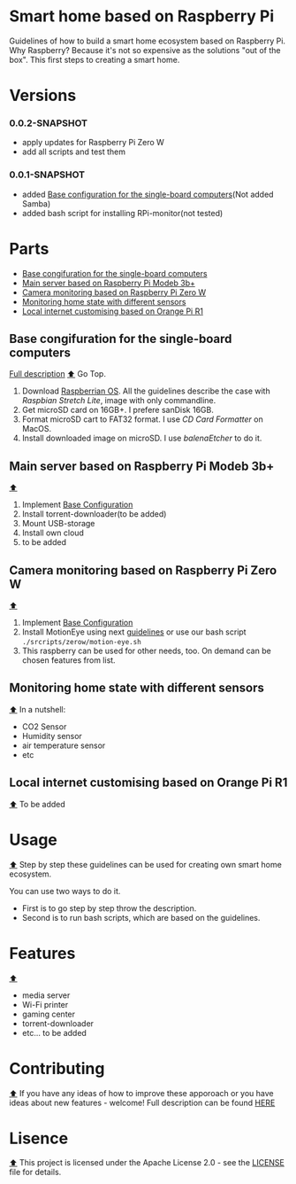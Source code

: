 # Smart home based on Raspberry Pi
Guidelines of how to build a smart home ecosystem based on Raspberry Pi. Why Raspberry? Because it's not so expensive as the solutions "out of the box". This first steps to creating a smart home.

# Versions

### 0.0.2-SNAPSHOT
* apply updates for Raspberry Pi Zero W
* add all scripts and test them

### 0.0.1-SNAPSHOT 
* added [Base configuration for the single-board computers](#base-congifuration-for-the-single-board-computers)(Not added Samba)
* added bash script for installing RPi-monitor(not tested)
# Parts
* [Base congifuration for the single-board computers](#base-congifuration-for-the-single-board-computers)
* [Main server based on Raspberry Pi Modeb 3b+](#main-server-based-on-raspberry-pi-modeb-3b)
* [Camera monitoring based on Raspberry Pi Zero W](#camera-monitoring-based-on-raspberry-pi-zero-w)
* [Monitoring home state with different sensors](#monitoring-home-state-with-different-sensors)
* [Local internet customising based on Orange Pi R1](#local-internet-customising-based-on-orange-pi-r1)

## Base congifuration for the single-board computers
[Full description](BASE_CONFIGURATION.md) [:arrow_up:](#smart-home-based-on-raspberry-pi) Go Top.
  1. Download [Raspberrian OS](https://www.raspberrypi.org/downloads/raspbian/). All the guidelines describe the case with *Raspbian Stretch Lite*, image with only commandline.
  2. Get microSD card on 16GB+. I prefere sanDisk 16GB.
  3. Format microSD cart to FAT32 format. I use *CD Card Formatter* on MacOS.
  4. Install downloaded image on microSD. I use *balenaEtcher* to do it.

## Main server based on Raspberry Pi Modeb 3b+
[:arrow_up:](#smart-home-based-on-raspberry-pi) 
1. Implement [Base Configuration](#base-congifuration-for-the-single-board-computers)
2. Install torrent-downloader(to be added)
3. Mount USB-storage
4. Install own cloud
5. to be added
## Camera monitoring based on Raspberry Pi Zero W
[:arrow_up:](#smart-home-based-on-raspberry-pi)
1. Implement [Base Configuration](#base-congifuration-for-the-single-board-computers)
2. Install MotionEye using next [guidelines](https://github.com/ccrisan/motioneye/wiki/Install-On-Raspbian) or use our bash script `./srcripts/zerow/motion-eye.sh`
3. This raspberry can be used for other needs, too. On demand can be chosen features from list.
## Monitoring home state with different sensors
[:arrow_up:](#smart-home-based-on-raspberry-pi)
In a nutshell:
* CO2 Sensor
* Humidity sensor
* air temperature sensor
* etc

## Local internet customising based on Orange Pi R1
[:arrow_up:](#smart-home-based-on-raspberry-pi) To be added

# Usage
[:arrow_up:](#smart-home-based-on-raspberry-pi)
Step by step these guidelines can be used for creating own smart home ecosystem.

You can use two ways to do it. 
* First is to go step by step throw the description.
* Second is to run bash scripts, which are based on the guidelines.

# Features
[:arrow_up:](#smart-home-based-on-raspberry-pi)
* media server
* Wi-Fi printer
* gaming center
* torrent-downloader
* etc... to be added

# Contributing
[:arrow_up:](#smart-home-based-on-raspberry-pi)
If you have any ideas of how to improve these apporoach or you have ideas about new features - welcome!
Full description can be found [HERE](CONTRIBUTING.md)
# Lisence
[:arrow_up:](#smart-home-based-on-raspberry-pi)
This project is licensed under the Apache License 2.0 - see the [LICENSE](LICENSE) file for details.

